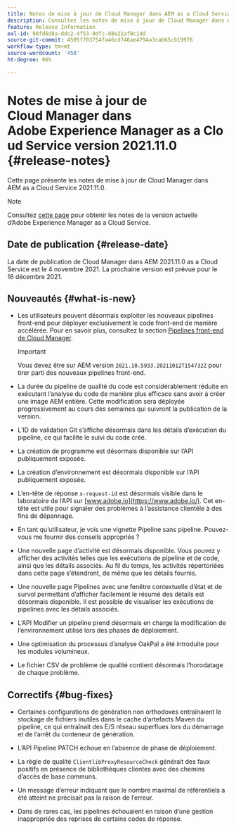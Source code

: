 ```yaml
---
title: Notes de mise à jour de Cloud Manager dans AEM as a Cloud Service version 2021.11.0
description: Consultez les notes de mise à jour de Cloud Manager dans AEM as a Cloud Service version 2021.11.0.
feature: Release Information
exl-id: 98fd6d8a-ddc2-4f53-9dfc-d8e21af0c14d
source-git-commit: 4505f703754fa46cd746ae4794a3cab65cb19976
workflow-type: tm+mt
source-wordcount: '458'
ht-degree: 96%

---
```


# Notes de mise à jour de Cloud Manager dans Adobe Experience Manager as a Cloud Service version 2021.11.0 {#release-notes}

Cette page présente les notes de mise à jour de Cloud Manager dans AEM as a Cloud Service 2021.11.0.

>[!NOTE]
>
>Consultez [cette page](/help/release-notes/release-notes-cloud/release-notes-current.md) pour obtenir les notes de la version actuelle d’Adobe Experience Manager as a Cloud Service.

## Date de publication {#release-date}

La date de publication de Cloud Manager dans AEM 2021.11.0 as a Cloud Service est le 4 novembre 2021.
La prochaine version est prévue pour le 16 décembre 2021.

## Nouveautés {#what-is-new}

* Les utilisateurs peuvent désormais exploiter les nouveaux pipelines front-end pour déployer exclusivement le code front-end de manière accélérée. Pour en savoir plus, consultez la section [Pipelines front-end de Cloud Manager](/help/implementing/cloud-manager/configuring-pipelines/introduction-ci-cd-pipelines.md#front-end).

   >[!IMPORTANT]
   >Vous devez être sur AEM version `2021.10.5933.20211012T154732Z` pour tirer parti des nouveaux pipelines front-end.

* La durée du pipeline de qualité du code est considérablement réduite en exécutant l’analyse du code de manière plus efficace sans avoir à créer une image AEM entière. Cette modification sera déployée progressivement au cours des semaines qui suivront la publication de la version.

* L’ID de validation Git s’affiche désormais dans les détails d’exécution du pipeline, ce qui facilite le suivi du code créé.

* La création de programme est désormais disponible sur l’API publiquement exposée.

* La création d’environnement est désormais disponible sur l’API publiquement exposée.

* L’en-tête de réponse `x-request-id` est désormais visible dans le laboratoire de l’API sur [www.adobe.io](https://www.adobe.io/). Cet en-tête est utile pour signaler des problèmes à l’assistance clientèle à des fins de dépannage.

* En tant qu’utilisateur, je vois une vignette Pipeline sans pipeline. Pouvez-vous me fournir des conseils appropriés ?

* Une nouvelle page d’activité est désormais disponible. Vous pouvez y afficher des activités telles que les exécutions de pipeline et de code, ainsi que les détails associés. Au fil du temps, les activités répertoriées dans cette page s’étendront, de même que les détails fournis.

* Une nouvelle page Pipelines avec une fenêtre contextuelle d’état et de survol permettant d’afficher facilement le résumé des détails est désormais disponible. Il est possible de visualiser les exécutions de pipelines avec les détails associés.

* L’API Modifier un pipeline prend désormais en charge la modification de l’environnement utilisé lors des phases de déploiement.

* Une optimisation du processus d’analyse OakPal a été introduite pour les modules volumineux.

* Le fichier CSV de problème de qualité contient désormais l’horodatage de chaque problème.

## Correctifs {#bug-fixes}

* Certaines configurations de génération non orthodoxes entraînaient le stockage de fichiers inutiles dans le cache d’artefacts Maven du pipeline, ce qui entraînait des E/S réseau superflues lors du démarrage et de l’arrêt du conteneur de génération.

* L’API Pipeline PATCH échoue en l’absence de phase de déploiement.

* La règle de qualité `ClientlibProxyResourceCheck` générait des faux positifs en présence de bibliothèques clientes avec des chemins d’accès de base communs.

* Un message d’erreur indiquant que le nombre maximal de référentiels a été atteint ne précisait pas la raison de l’erreur.

* Dans de rares cas, les pipelines échouaient en raison d’une gestion inappropriée des reprises de certains codes de réponse.
